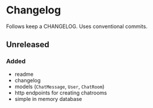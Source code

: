 # Changelog

Follows keep a CHANGELOG.
Uses conventional commits.

## Unreleased
### Added
- readme
- changelog
- models (`ChatMessage`, `User`, `ChatRoom`)
- http endpoints for creating chatrooms
- simple in memory database